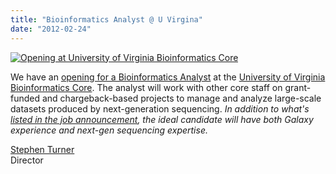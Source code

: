 ```yaml
---
title: "Bioinformatics Analyst @ U Virgina"
date: "2012-02-24"
---
```

<div class='right'><a href='https://jobs.virginia.edu/applicants/jsp/shared/frameset/Frameset.jsp?time=1330113297920'><img src="/src/images/logos/UVaBioinformaticsCoreLogo.png" alt="Opening at University of Virginia Bioinformatics Core" /></a></div>

We have an [opening for a Bioinformatics Analyst](https://jobs.virginia.edu/applicants/jsp/shared/frameset/Frameset.jsp?time=1330113297920) at the [University of Virginia Bioinformatics Core](http://www.medicine.virginia.edu/research/cores/bioinformatics-core/uva-bioinformatics-core.html).  The analyst will work with other core staff on grant-funded and chargeback-based projects to manage and analyze large-scale datasets produced by next-generation sequencing.  *In addition to what's [listed in the job announcement](https://jobs.virginia.edu/applicants/jsp/shared/frameset/Frameset.jsp?time=1330113297920), the ideal candidate will have both Galaxy experience and next-gen sequencing expertise.*

[Stephen Turner](http://www.stephenturner.us/)<br />
Director
